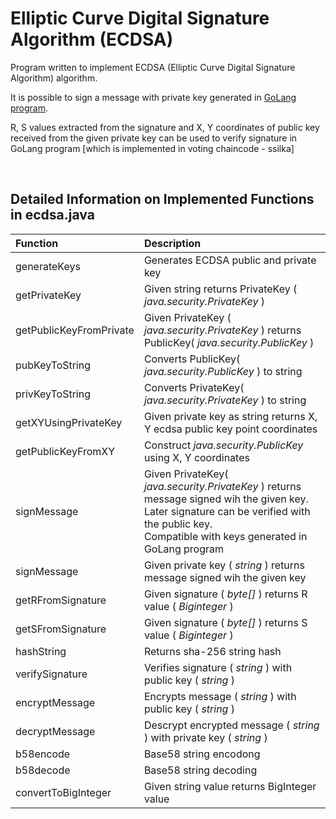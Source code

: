 # Elliptic Curve Digital Signature Algorithm (ECDSA)

Program written to implement ECDSA (Elliptic Curve Digital Signature Algorithm) algorithm.

It is possible to sign a message with private key generated in [GoLang program](https://github.com/jushua720/chaincode/blob/master/votingCC/utils/access/access.go). 

R, S values extracted from the signature and X, Y coordinates of public key received from the given private key can be used to verify signature in GoLang program [which is implemented in voting chaincode - ssilka] 

&nbsp; 

## Detailed Information on Implemented Functions in ecdsa.java


| Function                  | Description   |
| :-----                    | :-----        | 
| generateKeys              | Generates ECDSA public and private key           | 
| getPrivateKey             | Given string returns PrivateKey ( *java.security.PrivateKey* ) |
| getPublicKeyFromPrivate   | Given PrivateKey ( *java.security.PrivateKey* ) returns PublicKey( *java.security.PublicKey* ) |
| pubKeyToString            | Converts PublicKey( *java.security.PublicKey* ) to string | 
| privKeyToString           | Converts PrivateKey( *java.security.PrivateKey* ) to string | 
| getXYUsingPrivateKey      | Given private key as string returns X, Y ecdsa public key point coordinates |
| getPublicKeyFromXY        | Construct *java.security.PublicKey* using X, Y coordinates  |
| signMessage               | Given PrivateKey( *java.security.PrivateKey* ) returns message signed wih the given key. <br> Later signature can be verified with the public key. <br> Compatible with keys generated in GoLang program |
| signMessage               | Given private key ( *string* ) returns message signed wih the given key | 
| getRFromSignature         | Given signature ( *byte[]* ) returns R value ( *Biginteger* ) | 
| getSFromSignature         | Given signature ( *byte[]* ) returns S value ( *Biginteger* ) |
| hashString                | Returns sha-256 string hash |
| verifySignature           | Verifies signature ( *string* ) with public key ( *string* ) | 
| encryptMessage            | Encrypts message ( *string* ) with public key ( *string* ) | 
| decryptMessage            | Descrypt encrypted message ( *string* ) with private key ( *string* )  |
| b58encode                 | Base58 string encodong |
| b58decode                 | Base58 string decoding | 
| convertToBigInteger       | Given string value returns BigInteger value | 
